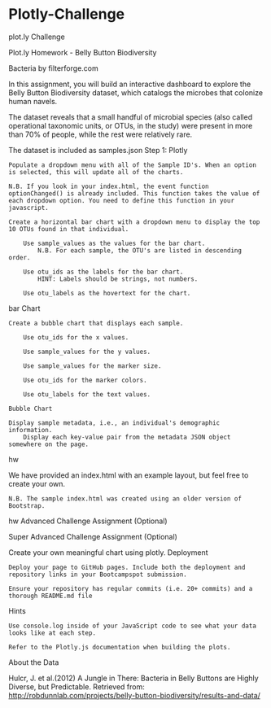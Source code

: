 # Plotly-Challenge
plot.ly Challenge


Plot.ly Homework - Belly Button Biodiversity

Bacteria by filterforge.com

In this assignment, you will build an interactive dashboard to explore the Belly Button Biodiversity dataset, which catalogs the microbes that colonize human navels.

The dataset reveals that a small handful of microbial species (also called operational taxonomic units, or OTUs, in the study) were present in more than 70% of people, while the rest were relatively rare.

The dataset is included as samples.json
Step 1: Plotly

    Populate a dropdown menu with all of the Sample ID's. When an option is selected, this will update all of the charts.

    N.B. If you look in your index.html, the event function optionChanged() is already included. This function takes the value of each dropdown option. You need to define this function in your javascript.

    Create a horizontal bar chart with a dropdown menu to display the top 10 OTUs found in that individual.

        Use sample_values as the values for the bar chart.
            N.B. For each sample, the OTU's are listed in descending order.

        Use otu_ids as the labels for the bar chart.
            HINT: Labels should be strings, not numbers.

        Use otu_labels as the hovertext for the chart.

bar Chart

    Create a bubble chart that displays each sample.

        Use otu_ids for the x values.

        Use sample_values for the y values.

        Use sample_values for the marker size.

        Use otu_ids for the marker colors.

        Use otu_labels for the text values.

    Bubble Chart

    Display sample metadata, i.e., an individual's demographic information.
        Display each key-value pair from the metadata JSON object somewhere on the page.

hw

We have provided an index.html with an example layout, but feel free to create your own.

    N.B. The sample index.html was created using an older version of Bootstrap.

hw
Advanced Challenge Assignment (Optional)


Super Advanced Challenge Assignment (Optional)

Create your own meaningful chart using plotly.
Deployment

    Deploy your page to GitHub pages. Include both the deployment and repository links in your Bootcampspot submission.

    Ensure your repository has regular commits (i.e. 20+ commits) and a thorough README.md file

Hints

    Use console.log inside of your JavaScript code to see what your data looks like at each step.

    Refer to the Plotly.js documentation when building the plots.

About the Data

Hulcr, J. et al.(2012) A Jungle in There: Bacteria in Belly Buttons are Highly Diverse, but Predictable. Retrieved from: http://robdunnlab.com/projects/belly-button-biodiversity/results-and-data/
